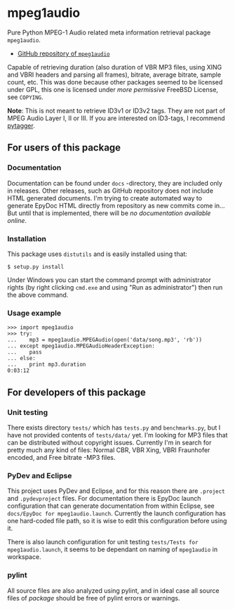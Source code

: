 mpeg1audio
==========

Pure Python MPEG-1 Audio related meta information retrieval package 
`mpeg1audio`.

 * [GitHub repository of `mpeg1audio`](http://github.com/Ciantic/mpeg1audio.git)

Capable of retrieving duration (also duration of VBR MP3 files, using XING and 
VBRI headers and parsing all frames), bitrate, average bitrate, sample count, 
etc. This was done because other packages seemed to be licensed under GPL, this 
one is licensed under *more permissive* FreeBSD License, see `COPYING`.

**Note**: This is not meant to retrieve ID3v1 or ID3v2 tags. They are not part
of MPEG Audio Layer I, II or III. If you are interested on ID3-tags, I recommend 
[pytagger](http://code.google.com/p/liquidx/wiki/pytagger).

## For users of this package

### Documentation

Documentation can be found under `docs` -directory, they are included only
in releases. Other releases, such as GitHub repository does not include HTML
generated documents. I'm trying to create automated way to generate EpyDoc
HTML directly from repository as new commits come in... But until that is 
implemented, there will be *no documentation available online*.

### Installation

This package uses `distutils` and is easily installed using that:

	$ setup.py install
	
Under Windows you can start the command prompt with administrator rights (by 
right clicking `cmd.exe` and using "Run as administrator") then run the above 
command.

### Usage example

    >>> import mpeg1audio
    >>> try:
    ...    mp3 = mpeg1audio.MPEGAudio(open('data/song.mp3', 'rb'))
    ... except mpeg1audio.MPEGAudioHeaderException:
    ...    pass
    ... else:
    ...    print mp3.duration
    0:03:12
    
## For developers of this package

### Unit testing

There exists directory `tests/` which has `tests.py` and `benchmarks.py`,
but I have not provided contents of `tests/data/` yet. I'm looking for MP3 files
that can be distributed without copyright issues. Currently I'm in search for
pretty much any kind of files: Normal CBR, VBR Xing, VBRI Fraunhofer encoded, 
and Free bitrate -MP3 files.

### PyDev and Eclipse

This project uses PyDev and Eclipse, and for this reason there are `.project` 
and `.pydevproject` files. For documentation there is EpyDoc launch
configuration that can generate documentation from within Eclipse, see
`docs/EpyDoc for mpeg1audio.launch`. Currently the launch configuration has one
hard-coded file path, so it is wise to edit this configuration before using it.

There is also launch configuration for unit testing `tests/Tests for 
mpeg1audio.launch`, it seems to be dependant on naming of `mpeg1audio` in 
workspace. 

### pylint

All source files are also analyzed using pylint, and in ideal case all source
files of *package* should be free of pylint errors or warnings.